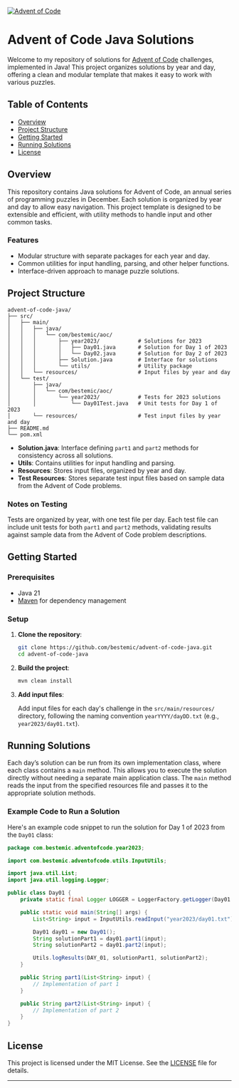 [![Advent of Code](https://user-images.githubusercontent.com/46886724/145045869-97cb7298-bb88-4d10-9e43-099a943d894c.png)](https://github.com/janetschel/advent-of-code/blob/main/README.md)

# Advent of Code Java Solutions

Welcome to my repository of solutions for [Advent of Code](https://adventofcode.com/) challenges, implemented in Java!
This project organizes solutions by year and day, offering a clean and modular template that makes it easy to work with
various puzzles.

## Table of Contents

- [Overview](#overview)
- [Project Structure](#project-structure)
- [Getting Started](#getting-started)
- [Running Solutions](#running-solutions)
- [License](#license)

## Overview

This repository contains Java solutions for Advent of Code, an annual series of programming puzzles in December. Each
solution is organized by year and day to allow easy navigation. This project template is designed to be extensible and
efficient, with utility methods to handle input and other common tasks.

### Features

- Modular structure with separate packages for each year and day.
- Common utilities for input handling, parsing, and other helper functions.
- Interface-driven approach to manage puzzle solutions.

## Project Structure

```plaintext
advent-of-code-java/
├── src/
│   ├── main/
│   │   ├── java/
│   │   │   └── com/bestemic/aoc/
│   │   │       ├── year2023/            # Solutions for 2023
│   │   │       │   ├── Day01.java       # Solution for Day 1 of 2023
│   │   │       │   └── Day02.java       # Solution for Day 2 of 2023
│   │   │       ├── Solution.java        # Interface for solutions
│   │   │       └── utils/               # Utility package
│   │   └── resources/                   # Input files by year and day
│   └── test/
│       ├── java/
│       │   └── com/bestemic/aoc/
│       │       └── year2023/            # Tests for 2023 solutions
│       │           └── Day01Test.java   # Unit tests for Day 1 of 2023
│       └── resources/                   # Test input files by year and day
├── README.md
└── pom.xml
```

- **Solution.java**: Interface defining `part1` and `part2` methods for consistency across all solutions.
- **Utils**: Contains utilities for input handling and parsing.
- **Resources**: Stores input files, organized by year and day.
- **Test Resources**: Stores separate test input files based on sample data from the Advent of Code problems.

### Notes on Testing

Tests are organized by year, with one test file per day. Each test file can include unit tests for both `part1`
and `part2` methods, validating results against sample data from the Advent of Code problem descriptions.

## Getting Started

### Prerequisites

- Java 21
- [Maven](https://maven.apache.org/) for dependency management

### Setup

1. **Clone the repository**:
   ```bash
   git clone https://github.com/bestemic/advent-of-code-java.git
   cd advent-of-code-java
   ```

2. **Build the project**:
   ```bash
   mvn clean install
   ```

3. **Add input files**:

   Add input files for each day's challenge in the `src/main/resources/` directory, following the naming
   convention `yearYYYY/dayDD.txt` (e.g., `year2023/day01.txt`).

## Running Solutions

Each day’s solution can be run from its own implementation class, where each class contains a `main` method. This allows
you to execute the solution directly without needing a separate main application class. The `main` method reads the
input from the specified resources file and passes it to the appropriate solution methods.

### Example Code to Run a Solution

Here's an example code snippet to run the solution for Day 1 of 2023 from the `Day01` class:

```java
package com.bestemic.adventofcode.year2023;

import com.bestemic.adventofcode.utils.InputUtils;

import java.util.List;
import java.util.logging.Logger;

public class Day01 {
    private static final Logger LOGGER = LoggerFactory.getLogger(Day01.class);

    public static void main(String[] args) {
        List<String> input = InputUtils.readInput("year2023/day01.txt");

        Day01 day01 = new Day01();
        String solutionPart1 = day01.part1(input);
        String solutionPart2 = day01.part2(input);

        Utils.logResults(DAY_01, solutionPart1, solutionPart2);
    }

    public String part1(List<String> input) {
        // Implementation of part 1
    }

    public String part2(List<String> input) {
        // Implementation of part 2
    }
}
```

## License

This project is licensed under the MIT License. See the [LICENSE](LICENSE) file for details.

---
